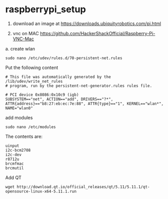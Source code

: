 # raspberrypi_setup
1. download an image at
https://downloads.ubiquityrobotics.com/pi.html


2. vnc on MAC
https://github.com/HackerShackOfficial/Raspberry-Pi-VNC-Mac



a. create wlan
```
sudo nano /etc/udev/rules.d/70-persistent-net.rules
```

Put the following content
   
```
# This file was automatically generated by the /lib/udev/write_net_rules
# program, run by the persistent-net-generator.rules rules file.

# PCI device 0x8086:0x10c9 (igb)
SUBSYSTEM=="net", ACTION=="add", DRIVERS=="?*", ATTR{address}=="b8:27:eb:ec:7e:88", ATTR{type}=="1", KERNEL=="wlan*", NAME="wlan0"

```


add modules
```
sudo nano /etc/modules
```

The contents are:
```
uinput
i2c-bcm2708
i2c-dev
r8712u
brcmfmac
brcmutil

```


Add QT
```
wget http://download.qt.io/official_releases/qt/5.11/5.11.1/qt-opensource-linux-x64-5.11.1.run

```
